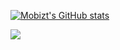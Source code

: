 [![Mobizt's GitHub stats](https://github-readme-stats.vercel.app/api?username=mobizt)](https://github-readme-stats.vercel.app/api?username=mobizt&count_private=true)

<a href="https://www.buymeacoffee.com/Mobizt"><img src="https://img.buymeacoffee.com/button-api/?text=Support My Work&emoji=&slug=Mobizt&button_colour=264f54&font_colour=ffffff&font_family=Lato&outline_colour=ffffff&coffee_colour=FFDD00" /></a>
